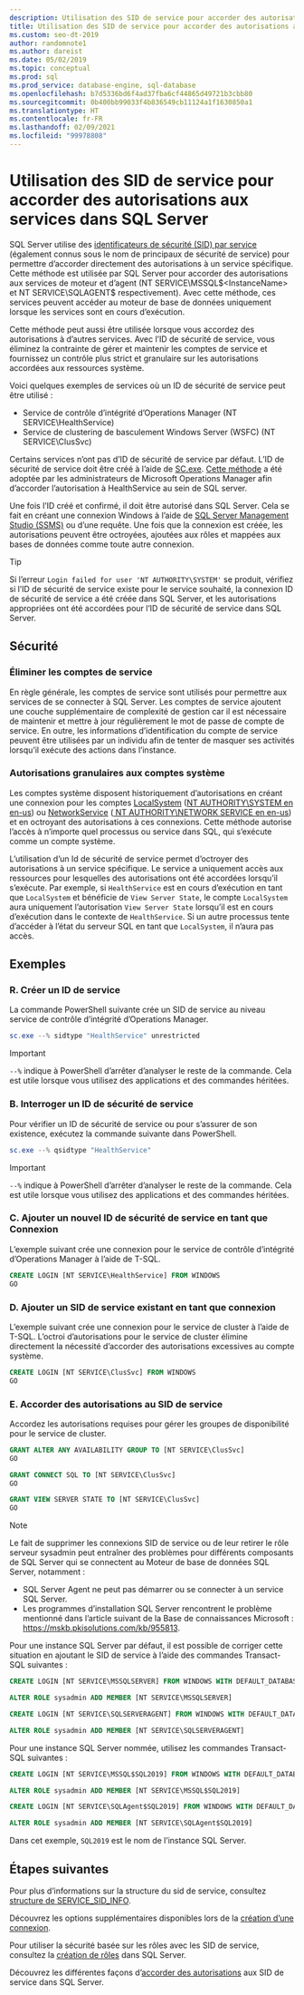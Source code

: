 ```yaml
---
description: Utilisation des SID de service pour accorder des autorisations aux services dans SQL Server
title: Utilisation des SID de service pour accorder des autorisations aux services
ms.custom: seo-dt-2019
author: randomnote1
ms.author: dareist
ms.date: 05/02/2019
ms.topic: conceptual
ms.prod: sql
ms.prod_service: database-engine, sql-database
ms.openlocfilehash: b7d5336bd6f4ad37fba6cf44865d49721b3cbb80
ms.sourcegitcommit: 0b400bb99033f4b836549cb11124a1f1630850a1
ms.translationtype: HT
ms.contentlocale: fr-FR
ms.lasthandoff: 02/09/2021
ms.locfileid: "99978808"
---
```

# <a name="using-service-sids-to-grant-permissions-to-services-in-sql-server"></a>Utilisation des SID de service pour accorder des autorisations aux services dans SQL Server

SQL Server utilise des [identificateurs de sécurité (SID) par service](https://support.microsoft.com/help/2620201/sql-server-uses-a-service-sid-to-provide-service-isolation) (également connus sous le nom de principaux de sécurité de service) pour permettre d’accorder directement des autorisations à un service spécifique. Cette méthode est utilisée par SQL Server pour accorder des autorisations aux services de moteur et d’agent (NT SERVICE\MSSQL$<InstanceName> et NT SERVICE\SQLAGENT$<InstanceName> respectivement). Avec cette méthode, ces services peuvent accéder au moteur de base de données uniquement lorsque les services sont en cours d’exécution.

Cette méthode peut aussi être utilisée lorsque vous accordez des autorisations à d’autres services. Avec l’ID de sécurité de service, vous éliminez la contrainte de gérer et maintenir les comptes de service et fournissez un contrôle plus strict et granulaire sur les autorisations accordées aux ressources système.

Voici quelques exemples de services où un ID de sécurité de service peut être utilisé :

- Service de contrôle d’intégrité d’Operations Manager (NT SERVICE\HealthService)
- Service de clustering de basculement Windows Server (WSFC) (NT SERVICE\ClusSvc)

Certains services n’ont pas d’ID de sécurité de service par défaut. L’ID de sécurité de service doit être créé à l’aide de [SC.exe](/windows/desktop/services/configuring-a-service-using-sc). [Cette méthode](https://kevinholman.com/2016/08/25/sql-mp-run-as-accounts-no-longer-required/) a été adoptée par les administrateurs de Microsoft Operations Manager afin d’accorder l’autorisation à HealthService au sein de SQL server.

Une fois l’ID créé et confirmé, il doit être autorisé dans SQL Server. Cela se fait en créant une connexion Windows à l’aide de [SQL Server Management Studio (SSMS)](../../ssms/download-sql-server-management-studio-ssms.md) ou d’une requête. Une fois que la connexion est créée, les autorisations peuvent être octroyées, ajoutées aux rôles et mappées aux bases de données comme toute autre connexion.

> [!TIP]
> Si l’erreur `Login failed for user 'NT AUTHORITY\SYSTEM'` se produit, vérifiez si l’ID de sécurité de service existe pour le service souhaité, la connexion ID de sécurité de service a été créée dans SQL Server, et les autorisations appropriées ont été accordées pour l’ID de sécurité de service dans SQL Server.

## <a name="security"></a>Sécurité

### <a name="eliminate-service-accounts"></a>Éliminer les comptes de service

En règle générale, les comptes de service sont utilisés pour permettre aux services de se connecter à SQL Server. Les comptes de service ajoutent une couche supplémentaire de complexité de gestion car il est nécessaire de maintenir et mettre à jour régulièrement le mot de passe de compte de service. En outre, les informations d’identification du compte de service peuvent être utilisées par un individu afin de tenter de masquer ses activités lorsqu’il exécute des actions dans l’instance.

### <a name="granular-permissions-to-system-accounts"></a>Autorisations granulaires aux comptes système

Les comptes système disposent historiquement d’autorisations en créant une connexion pour les comptes [LocalSystem](/windows/win32/services/localsystem-account) ([NT AUTHORITY\SYSTEM en en-us](../../database-engine/configure-windows/configure-windows-service-accounts-and-permissions.md#Localized_service_names)) ou [NetworkService](/windows/desktop/Services/networkservice-account) ([ NT AUTHORITY\NETWORK SERVICE en en-us](../../database-engine/configure-windows/configure-windows-service-accounts-and-permissions.md#Localized_service_names)) et en octroyant des autorisations à ces connexions. Cette méthode autorise l’accès à n’importe quel processus ou service dans SQL, qui s’exécute comme un compte système.

L’utilisation d’un Id de sécurité de service permet d’octroyer des autorisations à un service spécifique. Le service a uniquement accès aux ressources pour lesquelles des autorisations ont été accordées lorsqu’il s’exécute. Par exemple, si `HealthService` est en cours d’exécution en tant que `LocalSystem` et bénéficie de `View Server State`, le compte `LocalSystem` aura uniquement l’autorisation `View Server State` lorsqu’il est en cours d’exécution dans le contexte de `HealthService`. Si un autre processus tente d’accéder à l’état du serveur SQL en tant que `LocalSystem`, il n’aura pas accès.

## <a name="examples"></a>Exemples

### <a name="a-create-a-service-sid"></a>R. Créer un ID de service

La commande PowerShell suivante crée un SID de service au niveau service de contrôle d’intégrité d’Operations Manager.

```PowerShell
sc.exe --% sidtype "HealthService" unrestricted
```

> [!IMPORTANT]
> `--%` indique à PowerShell d’arrêter d’analyser le reste de la commande. Cela est utile lorsque vous utilisez des applications et des commandes héritées.

### <a name="b-query-a-service-sid"></a>B. Interroger un ID de sécurité de service

Pour vérifier un ID de sécurité de service ou pour s’assurer de son existence, exécutez la commande suivante dans PowerShell.

```PowerShell
sc.exe --% qsidtype "HealthService"
```

> [!IMPORTANT]
> `--%` indique à PowerShell d’arrêter d’analyser le reste de la commande. Cela est utile lorsque vous utilisez des applications et des commandes héritées.

### <a name="c-add-a-newly-created-service-sid-as-a-login"></a>C. Ajouter un nouvel ID de sécurité de service en tant que Connexion

L’exemple suivant crée une connexion pour le service de contrôle d’intégrité d’Operations Manager à l’aide de T-SQL.

```SQL
CREATE LOGIN [NT SERVICE\HealthService] FROM WINDOWS
GO
```

### <a name="d-add-an-existing-service-sid-as-a-login"></a>D. Ajouter un SID de service existant en tant que connexion

L’exemple suivant crée une connexion pour le service de cluster à l’aide de T-SQL. L’octroi d’autorisations pour le service de cluster élimine directement la nécessité d’accorder des autorisations excessives au compte système.

```SQL
CREATE LOGIN [NT SERVICE\ClusSvc] FROM WINDOWS
GO
```

### <a name="e-grant-permissions-to-a-service-sid"></a>E. Accorder des autorisations au SID de service

Accordez les autorisations requises pour gérer les groupes de disponibilité pour le service de cluster.

```SQL
GRANT ALTER ANY AVAILABILITY GROUP TO [NT SERVICE\ClusSvc]
GO

GRANT CONNECT SQL TO [NT SERVICE\ClusSvc]
GO

GRANT VIEW SERVER STATE TO [NT SERVICE\ClusSvc]
GO
```

  > [!NOTE]
  > Le fait de supprimer les connexions SID de service ou de leur retirer le rôle serveur sysadmin peut entraîner des problèmes pour différents composants de SQL Server qui se connectent au Moteur de base de données SQL Server, notamment :
  > - SQL Server Agent ne peut pas démarrer ou se connecter à un service SQL Server.
  > - Les programmes d’installation SQL Server rencontrent le problème mentionné dans l’article suivant de la Base de connaissances Microsoft : https://mskb.pkisolutions.com/kb/955813.
  >
  > Pour une instance SQL Server par défaut, il est possible de corriger cette situation en ajoutant le SID de service à l’aide des commandes Transact-SQL suivantes :
  >
  > ```sql
  > CREATE LOGIN [NT SERVICE\MSSQLSERVER] FROM WINDOWS WITH DEFAULT_DATABASE=[master], DEFAULT_LANGUAGE=[us_english]
  > 
  > ALTER ROLE sysadmin ADD MEMBER [NT SERVICE\MSSQLSERVER]
  > 
  > CREATE LOGIN [NT SERVICE\SQLSERVERAGENT] FROM WINDOWS WITH DEFAULT_DATABASE=[master], DEFAULT_LANGUAGE=[us_english]
  > 
  > ALTER ROLE sysadmin ADD MEMBER [NT SERVICE\SQLSERVERAGENT]
  > ```
  > Pour une instance SQL Server nommée, utilisez les commandes Transact-SQL suivantes :
  > ```sql
  > CREATE LOGIN [NT SERVICE\MSSQL$SQL2019] FROM WINDOWS WITH DEFAULT_DATABASE=[master], DEFAULT_LANGUAGE=[us_english]
  > 
  > ALTER ROLE sysadmin ADD MEMBER [NT SERVICE\MSSQL$SQL2019]
  > 
  > CREATE LOGIN [NT SERVICE\SQLAgent$SQL2019] FROM WINDOWS WITH DEFAULT_DATABASE=[master], DEFAULT_LANGUAGE=[us_english]
  > 
  > ALTER ROLE sysadmin ADD MEMBER [NT SERVICE\SQLAgent$SQL2019]
  > 
  > ```
  > Dans cet exemple, `SQL2019` est le nom de l’instance SQL Server.

## <a name="next-steps"></a>Étapes suivantes

Pour plus d’informations sur la structure du sid de service, consultez [structure de SERVICE_SID_INFO](/windows/win32/api/winsvc/ns-winsvc-service_sid_info).

Découvrez les options supplémentaires disponibles lors de la [création d’une connexion](../../t-sql/statements/create-login-transact-sql.md).

Pour utiliser la sécurité basée sur les rôles avec les SID de service, consultez la [création de rôles](../../t-sql/statements/create-role-transact-sql.md) dans SQL Server.

Découvrez les différentes façons d’[accorder des autorisations](../../t-sql/statements/grant-transact-sql.md) aux SID de service dans SQL Server.
